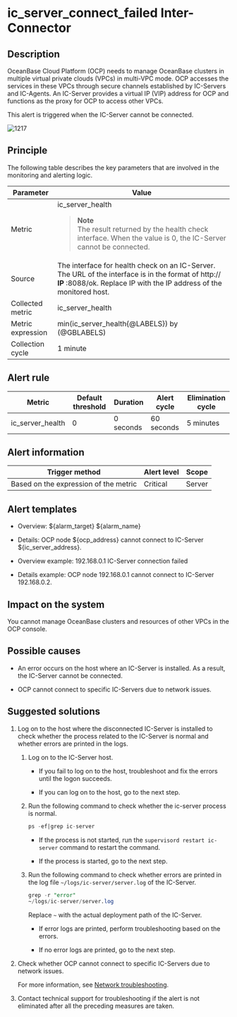 ic_server_connect_failed Inter-Connector
=============================================

**Description**
------------------------------------

OceanBase Cloud Platform (OCP) needs to manage OceanBase clusters in multiple virtual private clouds (VPCs) in multi-VPC mode. OCP accesses the services in these VPCs through secure channels established by IC-Servers and IC-Agents. An IC-Server provides a virtual IP (VIP) address for OCP and functions as the proxy for OCP to access other VPCs.

This alert is triggered when the IC-Server cannot be connected.

![1217](https://help-static-aliyun-doc.aliyuncs.com/assets/img/en-US/6155306461/p371132.png)

Principle
------------------------------

The following table describes the key parameters that are involved in the monitoring and alerting logic.

|     Parameter     |                                                                                    Value                                                                                    |
|-------------------|-----------------------------------------------------------------------------------------------------------------------------------------------------------------------------|
| Metric            | ic_server_health <blockquote>**Note** <br> The result returned by the health check interface. When the value is 0, the IC-Server cannot be connected. </blockquote>                      |
| Source            | The interface for health check on an IC-Server. The URL of the interface is in the format of http:// **IP** :8088/ok. Replace IP with the IP address of the monitored host. |
| Collected metric  | ic_server_health                                                                                                                                                            |
| Metric expression | min(ic_server_health{@LABELS}) by (@GBLABELS)                                                                                                                               |
| Collection cycle  | 1 minute                                                                                                                                                                    |

**Alert rule**
-----------------------------------

|      Metric      | Default threshold | Duration  | Alert cycle | Elimination cycle |
|------------------|-------------------|-----------|-------------|-------------------|
| ic_server_health | 0                 | 0 seconds | 60 seconds  | 5 minutes         |

**Alert information**
------------------------------------------

|            Trigger method             | Alert level | Scope  |
|---------------------------------------|-------------|--------|
| Based on the expression of the metric | Critical    | Server |

**Alert templates**
----------------------------------------

* Overview: ${alarm_target} ${alarm_name}

* Details: OCP node ${ocp_address} cannot connect to IC-Server ${ic_server_address}.

* Overview example: 192.168.0.1 IC-Server connection failed

* Details example: OCP node 192.168.0.1 cannot connect to IC-Server 192.168.0.2.

**Impact on the system**
---------------------------------------------

You cannot manage OceanBase clusters and resources of other VPCs in the OCP console.

**Possible causes**
----------------------------------------

* An error occurs on the host where an IC-Server is installed. As a result, the IC-Server cannot be connected.

* OCP cannot connect to specific IC-Servers due to network issues.

**Suggested solutions**
--------------------------------------------

1. Log on to the host where the disconnected IC-Server is installed to check whether the process related to the IC-Server is normal and whether errors are printed in the logs.

   1. Log on to the IC-Server host.

      * If you fail to log on to the host, troubleshoot and fix the errors until the logon succeeds.

      * If you can log on to the host, go to the next step.

   2. Run the following command to check whether the ic-server process is normal.

      ```sql
      ps -ef|grep ic-server
      ```

      * If the process is not started, run the `supervisord restart ic-server` command to restart the command.

      * If the process is started, go to the next step.

   3. Run the following command to check whether errors are printed in the log file `~/logs/ic-server/server.log` of the IC-Server.

      ```sql
      grep -r "error"  
      ~/logs/ic-server/server.log
      ```

      Replace `~` with the actual deployment path of the IC-Server.
      * If error logs are printed, perform troubleshooting based on the errors.

      * If no error logs are printed, go to the next step.

2. Check whether OCP cannot connect to specific IC-Servers due to network issues.

   For more information, see [Network troubleshooting](../5.appendix/6.network-troubleshooting.md).

3. Contact technical support for troubleshooting if the alert is not eliminated after all the preceding measures are taken.
